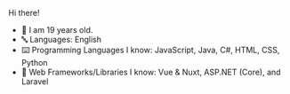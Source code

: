 <!--

**VioletSnow08/VioletSnow08** is a ✨ _special_ ✨ repository because its `README.md` (this file) appears on your GitHub profile.

Here are some ideas to get you started:

- 🔭 I’m currently working on ...
- 🌱 I’m currently learning ...
- 👯 I’m looking to collaborate on ...
- 🤔 I’m looking for help with ...
- 💬 Ask me about ...
- 📫 How to reach me: ...
- 😄 Pronouns: ...
- ⚡ Fun fact: ...
-->


Hi there!

- 🐧 I am 19 years old.
- 🔤 Languages: English
- ⌨️ Programming Languages I know: JavaScript, Java, C#, HTML, CSS, Python
- 🔢 Web Frameworks/Libraries I know: Vue & Nuxt, ASP.NET (Core), and Laravel
